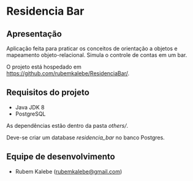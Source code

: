 # Residencia Bar

## Apresentação ##

Aplicação feita para praticar os conceitos de orientação a objetos e mapeamento objeto-relacional.
Simula o controle de contas em um bar.

O projeto está hospedado em https://github.com/rubemkalebe/ResidenciaBar/.

## Requisitos do projeto ##

* Java JDK 8
* PostgreSQL

As dependências estão dentro da pasta *others/*.

Deve-se criar um database *residencia_bar* no banco Postgres.

## Equipe de desenvolvimento ##

* Rubem Kalebe (rubemkalebe@gmail.com)
